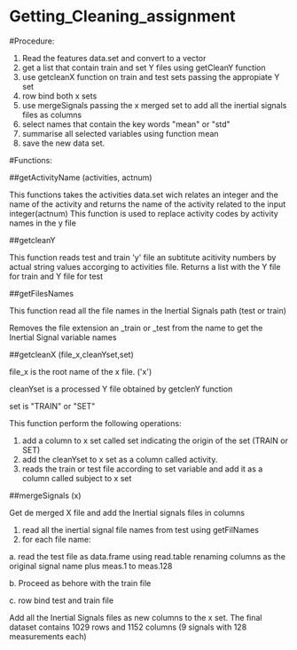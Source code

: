 # Getting_Cleaning_assignment

#Procedure:
1. Read the features data.set and convert to a vector 
2. get a list that contain train and set Y files using getCleanY function
3. use getcleanX function on train and test sets passing the appropiate Y set
4. row bind both x sets
5. use mergeSignals passing the x merged set to add all the inertial signals files as columns
6. select names that contain the key words "mean" or "std"
7. summarise all selected variables using function mean
8. save the new data set.

#Functions:

##getActivityName (activities, actnum)

This functions takes the activities data.set wich relates an integer and the name of the activity and returns the name of the activity related to the input integer(actnum)
This function is used to replace activity codes by activity names in the y file

##getcleanY

This function reads test and train 'y' file an subtitute acitivity numbers by actual string values accorging to activities file. 
Returns a list with the Y file for train and Y file for test

##getFilesNames

This function read all the file names in the Inertial Signals path (test or train)

Removes the file extension an _train or _test from the name to get the Inertial Signal variable names


##getcleanX (file_x,cleanYset,set)

file_x is the root name of the x file. ('x')

cleanYset is a processed Y file obtained by getclenY function

set is "TRAIN" or "SET"

This function perform the following operations:

1. add a column to x set  called set indicating the origin of the set (TRAIN or SET)
2. add the cleanYset to x set as a column called activity.
3. reads the train or test file according to set variable and add it as a column called subject to x set

##mergeSignals (x)

Get de merged X file and add the Inertial signals files in columns

1. read all the inertial signal file names from test using getFilNames
2. for each file name: 
  
  a. read the test file as data.frame using read.table renaming columns as the original signal name plus meas.1 to meas.128 
  
  b.  Proceed as behore with the train file 
  
  c. row bind test and train file 

Add all the Inertial Signals files as new columns to the x set. The final dataset contains 1029 rows and 1152 columns (9 signals with 128 measurements each)
